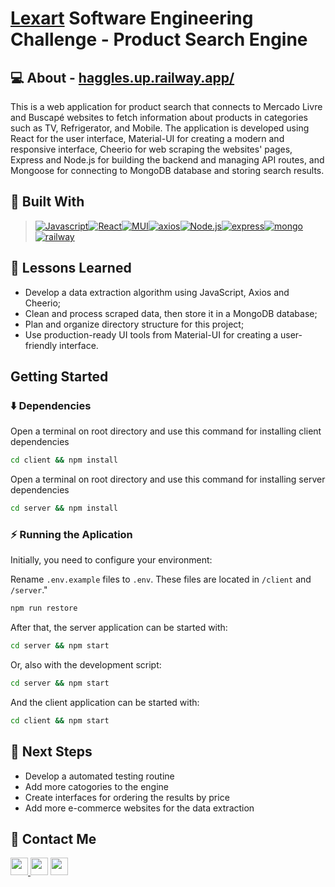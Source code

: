 # [Lexart](https://lexartlabs.com/) Software Engineering Challenge - Product Search Engine

## 💻 About - [haggles.up.railway.app/](https://haggles.up.railway.app/)

This is a web application for product search that connects to Mercado Livre and Buscapé websites to fetch information about products in categories such as TV, Refrigerator, and Mobile. The application is developed using React for the user interface, Material-UI for creating a modern and responsive interface, Cheerio for web scraping the websites' pages, Express and Node.js for building the backend and managing API routes, and Mongoose for connecting to MongoDB database and storing search results.

## 🚀 Built With

> [![Javascript][Javascript]][Javascript-url][![React][React.js]][React-url][![MUI][MUI]][MUI-url][![axios][axios]][axios-url][![Node.js][Node.js]][Node.js-url][![express][express]][express-url][![mongo][mongo]][mongo-url][![railway][railway]][railway-url]


## 📌 Lessons Learned

- Develop a data extraction algorithm using JavaScript, Axios and Cheerio;
- Clean and process scraped data, then store it in a MongoDB database;
- Plan and organize directory structure for this project;
- Use production-ready UI tools from Material-UI for creating a user-friendly interface.

## Getting Started

### ⬇️ Dependencies

Open a terminal on root directory and use this command for installing client dependencies

```bash
cd client && npm install
```

Open a terminal on root directory and use this command for installing server dependencies

```bash
cd server && npm install
```

### ⚡ Running the Aplication

Initially, you need to configure your environment:

Rename `.env.example` files to `.env`. These files are located in `/client` and `/server`."

```bash
npm run restore
```

After that, the server application can be started with:

```bash
cd server && npm start
```

Or, also with the development script:

```bash
cd server && npm start
```

And the client application can be started with:

```bash
cd client && npm start
```

## 🚶 Next Steps

- Develop a automated testing routine
- Add more catogories to the engine
- Create interfaces for ordering the results by price
- Add more e-commerce websites for the data extraction

## 💬 Contact Me

<div align="left" style="display: inline_block">
  <a href="https://arthur-debiasi.github.io" target="_blank">
  <img height="28rem" src="https://img.shields.io/badge/my_portfolio-3fc337?style=for-the-badge" target="_blank">
  </a>
  <a href="https://www.linkedin.com/in/arthur-debiasi" target="_blank"><img height="28rem" src="https://img.shields.io/badge/LinkedIn-0077B5?style=for-the-badge&logo=linkedin&logoColor=white"></a>
  <a href = "mailto:arthurdebiasi@hotmail.com"><img height="28rem" src="https://img.shields.io/badge/outlook-0078D4?style=for-the-badge&logo=microsoftoutlook&logoColor=white" target="_blank"></a>
</div>

[Javascript]: https://img.shields.io/badge/javascript-F7DF1E?style=for-the-badge&logo=javascript&logoColor=black
[Javascript-url]: https://developer.mozilla.org/pt-BR/docs/Web/JavaScript

[React.js]: https://img.shields.io/badge/React-20232A?style=for-the-badge&logo=react&logoColor=61DAFB
[React-url]: https://reactjs.org/

[MUI]: https://img.shields.io/badge/material_ui-007FFF?style=for-the-badge&logo=mui&logoColor=white
[MUI-url]: https://img.shields.io/badge/material_ui-007FFF?style=for-the-badge&logo=mui&logoColor=white

[axios]: https://img.shields.io/badge/axios-5A29E4?style=for-the-badge&logo=axios&logoColor=white
[axios-url]: https://axios-http.com/ptbr/docs/intro

[Node.js]: https://img.shields.io/badge/node.js-339933?style=for-the-badge&logo=node.js&logoColor=white
[Node.js-url]: https://nodejs.org/

[express]: https://img.shields.io/badge/express-000000?style=for-the-badge&logo=express&logoColor=white
[express-url]: https://expressjs.com/

[mongo]: https://img.shields.io/badge/mongodb-5A29E4?style=for-the-badge&logo=mongodb&logoColor=white
[mongo-url]: https://www.mongodb.com/

[railway]: https://img.shields.io/badge/railway-0B0D0E?style=for-the-badge&logo=railway&logoColor=white
[railway-url]: https://railway.app/
